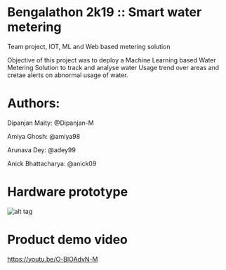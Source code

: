 # Bengalathon 2k19 :: Smart water metering
Team project, IOT, ML and Web based metering solution

Objective of this project was to deploy a Machine Learning based Water Metering Solution to track and analyse water Usage trend over areas and cretae alerts on abnormal usage of water.

# Authors:

Dipanjan Maity: @Dipanjan-M

Amiya Ghosh: @amiya98

Arunava Dey: @adey99

Anick Bhattacharya: @anick09

# Hardware prototype
![alt tag](https://github.com/Dipanjan-M/bengalathon_project/blob/master/sample_prototype/prototype_v2.jpg=250x250)

# Product demo video
https://youtu.be/O-BlOAdvN-M
